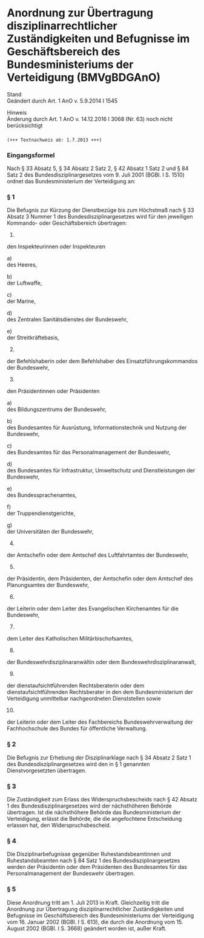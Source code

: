Anordnung zur Übertragung disziplinarrechtlicher Zuständigkeiten und Befugnisse im Geschäftsbereich des Bundesministeriums der Verteidigung (BMVgBDGAnO)
========================================================================================================================================================

Stand  
Geändert durch Art. 1 AnO v. 5.9.2014 I 1545

Hinweis  
Änderung durch Art. 1 AnO v. 14.12.2016 I 3068 (Nr. 63) noch nicht berücksichtigt

### 

```
(+++ Textnachweis ab: 1.7.2013 +++)
```

### Eingangsformel

Nach § 33 Absatz 5, § 34 Absatz 2 Satz 2, § 42 Absatz 1 Satz 2 und § 84 Satz 2 des Bundesdisziplinargesetzes vom 9. Juli 2001 (BGBl. I S. 1510) ordnet das Bundesministerium der Verteidigung an:

### § 1

Die Befugnis zur Kürzung der Dienstbezüge bis zum Höchstmaß nach § 33 Absatz 3 Nummer 1 des Bundesdisziplinargesetzes wird für den jeweiligen Kommando- oder Geschäftsbereich übertragen:

1.  
den Inspekteurinnen oder Inspekteuren

a)  
des Heeres,

b)  
der Luftwaffe,

c)  
der Marine,

d)  
des Zentralen Sanitätsdienstes der Bundeswehr,

e)  
der Streitkräftebasis,

2.  
der Befehlshaberin oder dem Befehlshaber des Einsatzführungskommandos der Bundeswehr,

3.  
den Präsidentinnen oder Präsidenten

a)  
des Bildungszentrums der Bundeswehr,

b)  
des Bundesamtes für Ausrüstung, Informationstechnik und Nutzung der Bundeswehr,

c)  
des Bundesamtes für das Personalmanagement der Bundeswehr,

d)  
des Bundesamtes für Infrastruktur, Umweltschutz und Dienstleistungen der Bundeswehr,

e)  
des Bundessprachenamtes,

f)  
der Truppendienstgerichte,

g)  
der Universitäten der Bundeswehr,

4.  
der Amtschefin oder dem Amtschef des Luftfahrtamtes der Bundeswehr,

5.  
der Präsidentin, dem Präsidenten, der Amtschefin oder dem Amtschef des Planungsamtes der Bundeswehr,

6.  
der Leiterin oder dem Leiter des Evangelischen Kirchenamtes für die Bundeswehr,

7.  
dem Leiter des Katholischen Militärbischofsamtes,

8.  
der Bundeswehrdisziplinaranwältin oder dem Bundeswehrdisziplinaranwalt,

9.  
der dienstaufsichtführenden Rechtsberaterin oder dem dienstaufsichtführenden Rechtsberater in den dem Bundesministerium der Verteidigung unmittelbar nachgeordneten Dienststellen sowie

10.  
der Leiterin oder dem Leiter des Fachbereichs Bundeswehrverwaltung der Fachhochschule des Bundes für öffentliche Verwaltung.

### § 2

Die Befugnis zur Erhebung der Disziplinarklage nach § 34 Absatz 2 Satz 1 des Bundesdisziplinargesetzes wird den in § 1 genannten Dienstvorgesetzten übertragen.

### § 3

Die Zuständigkeit zum Erlass des Widerspruchsbescheids nach § 42 Absatz 1 des Bundesdisziplinargesetzes wird der nächsthöheren Behörde übertragen. Ist die nächsthöhere Behörde das Bundesministerium der Verteidigung, erlässt die Behörde, die die angefochtene Entscheidung erlassen hat, den Widerspruchsbescheid.

### § 4

Die Disziplinarbefugnisse gegenüber Ruhestandsbeamtinnen und Ruhestandsbeamten nach § 84 Satz 1 des Bundesdisziplinargesetzes werden der Präsidentin oder dem Präsidenten des Bundesamtes für das Personalmanagement der Bundeswehr übertragen.

### § 5

Diese Anordnung tritt am 1. Juli 2013 in Kraft. Gleichzeitig tritt die Anordnung zur Übertragung disziplinarrechtlicher Zuständigkeiten und Befugnisse im Geschäftsbereich des Bundesministeriums der Verteidigung vom 16. Januar 2002 (BGBl. I S. 613), die durch die Anordnung vom 15. August 2002 (BGBl. I S. 3668) geändert worden ist, außer Kraft.
